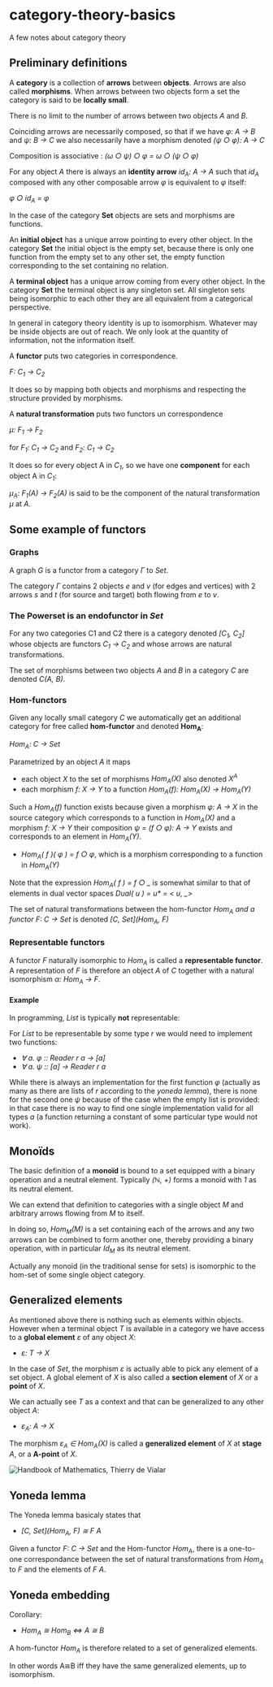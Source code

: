 # category-theory-basics
A few notes about category theory

## Preliminary definitions

A __category__ is a collection of __arrows__ between __objects__. Arrows are also called __morphisms__.
When arrows between two objects form a set the category is said to be __locally small__.

There is no limit to the number of arrows between two objects _A_ and _B_.

Coinciding arrows are necessarily composed, so that if we have _φ: A → B_ and _ψ: B → C_ 
we also necessarily have a morphism denoted _(ψ ○ φ): A → C_

Composition is associative : _(ω ○ ψ) ○ φ = ω ○ (ψ ○ φ)_

For any object *A* there is always an __identity arrow__ *id<sub>A</sub>: A → A* such that *id<sub>A</sub>* 
composed with any other composable arrow _φ_ is equivalent to _φ_ itself:

_φ ○ id<sub>A</sub> = φ_

In the case of the category __Set__ objects are sets and morphisms are functions.

An __initial object__ has a unique arrow pointing to every other object. In the category __Set__ the initial object is the empty set, 
because there is only one function from the empty set to any other set, the empty function corresponding to the set containing no relation.

A __terminal object__ has a unique arrow coming from every other object. In the category __Set__ the terminal object is any singleton set.
All singleton sets being isomorphic to each other they are all equivalent from a categorical perspective.

In general in category theory identity is up to isomorphism. Whatever may be inside objects are out of reach.
We only look at the quantity of information, not the information itself.

A __functor__ puts two categories in correspondence.

_F: C<sub>1</sub> → C<sub>2</sub>_

It does so by mapping both objects and morphisms and respecting the structure provided by morphisms.

A __natural transformation__ puts two functors un correspondence

_μ: F<sub>1</sub> → F<sub>2</sub>_

for _F<sub>1</sub>: C<sub>1</sub> → C<sub>2</sub>_ and _F<sub>2</sub>: C<sub>1</sub> → C<sub>2</sub>_

It does so for every object A in _C<sub>1</sub>_, so we have one __component__ for each object A in _C<sub>1</sub>_:

_μ<sub>A</sub>: F<sub>1</sub>(A) → F<sub>2</sub>(A)_ 
is said to be the component of the natural transformation _μ_ at _A_.

## Some example of functors

### Graphs
A graph _G_ is a functor from a category _Γ_ to _Set_.

The category _Γ_ contains 2 objects _e_ and _v_ (for edges and vertices) 
with 2 arrows _s_ and _t_ (for source and target) both flowing from _e_ to _v_.

### The Powerset is an endofunctor in _Set_
For any two categories C1 and C2 there is a category denoted _[C<sub>1</sub>, C<sub>2</sub>]_ whose objects are functors _C<sub>1</sub> → C<sub>2</sub>_ 
and whose arrows are natural transformations.

The set of morphisms between two objects _A_ and _B_ in a category _C_ are denoted _C(A, B)_.

### Hom-functors
Given any locally small category _C_ we automatically get an additional category for free 
called __hom-functor__ and denoted __Hom<sub>A</sub>__:

_Hom<sub>A</sub>: C → Set_

Parametrized by an object _A_ it maps
  - each object _X_ to the set of morphisms _Hom<sub>A</sub>(X)_ also denoted _X<sup>A</sup>_
  - each morphism _f: X → Y_ to a function _Hom<sub>A</sub>(f): Hom<sub>A</sub>(X) → Hom<sub>A</sub>(Y)_
    
Such a _Hom<sub>A</sub>(f)_ function exists because given a morphism _φ: A → X_ in the source category which corresponds to 
a function in _Hom<sub>A</sub>(X)_ and a morphism _f: X → Y_ 
their composition _ψ = (f ○ φ): A → Y_ exists and corresponds to an element in _Hom<sub>A</sub>(Y)_.

  - _Hom<sub>A</sub>( f )( φ ) = f ○ φ_, which is a morphism corresponding to a function in _Hom<sub>A</sub>(Y)_

Note that the expression *Hom<sub>A</sub>( f ) = f ○ \_* is somewhat similar to that of elements in dual vector spaces *Dual( u ) = u\* = < u, _>*

The set of natural transformations between the hom-functor *Hom<sub>A</sub> and a functor _F: C → Set_* 
is denoted _[C, Set](Hom<sub>A</sub>, F)_

### Representable functors
A functor _F_ naturally isomorphic to _Hom<sub>A</sub>_ is called a __representable functor__.
A representation of _F_ is therefore an object _A_ of _C_ together with a natural isomorphism 
_α: Hom<sub>A</sub> → F_.

#### Example
In programming, _List_ is typically **not** representable:

For _List_ to be representable by some type _r_ we would need to implement two functions:

  - _∀ a. φ :: Reader r a → [a]_
  - _∀ a. ψ :: [a] → Reader r a_

While there is always an implementation for the first function _φ_ (actually as many as there are lists of _r_ according
to the _yoneda lemma_), there is none for the second one _ψ_ because of the case when the empty list is provided:
in that case there is no way to find one single implementation  valid for all types _a_ (a function returning a constant
of some particular type would not work).

## Monoïds

The basic definition of a __monoïd__ is bound to a set equipped with a binary operation and a neutral element.
Typically _(ℕ, +)_ forms a monoïd with _1_ as its neutral element.

We can extend that definition to categories with a single object _M_ and arbitrary arrows flowing from _M_ to itself.

In doing so, _Hom<sub>M</sub>(M)_ is a set containing each of the arrows and any two arrows can be combined to form another one,
thereby providing a binary operation, with in particular _Id<sub>M</sub>_ as its neutral element.

Actually any monoïd (in the traditional sense for sets) is isomorphic to the hom-set of some single object category.

## Generalized elements

As mentioned above there is nothing such as elements within objects.
However when a terminal object _T_ is available in a category we have access to a __global element__ _ε_ of any object _X_:

- _ε: T → X_

In the case of _Set_, the morphism _ε_ is actually able to pick any element of a set object. A global element of _X_ is also called a __section element__ of _X_ or a __point__ of _X_.

We can actually see _T_ as a context and that can be generalized to any other object _A_:

- _ε<sub>A</sub>: A → X_

The morphism _ε<sub>A</sub> ∈ Hom<sub>A</sub>(X)_ is called a __generalized element__ of _X_ at __stage__ _A_,
or a __A-point__ of _X_.

![Handbook of Mathematics, Thierry de Vialar](/global-element.png)

## Yoneda lemma

The Yoneda lemma basicaly states that

- _[C, Set](Hom<sub>A</sub>, F) ≅ F A_

Given a functor _F: C → Set_ and the Hom-functor _Hom<sub>A</sub>_, there is a one-to-one correspondance between
the set of natural transformations from _Hom<sub>A</sub>_ to _F_ and the elements of _F A_.

## Yoneda embedding

Corollary:
- _Hom<sub>A</sub> ≅ Hom<sub>B</sub> ⇔ A ≅ B_

A hom-functor _Hom<sub>A</sub>_ is therefore related to a set of generalized elements.

In other words A≅B iff they have the same generalized elements, up to isomorphism.
